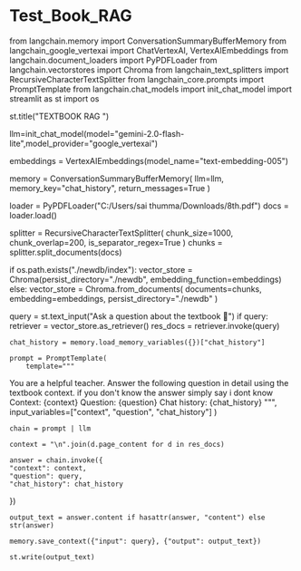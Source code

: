 # Test_Book_RAG

from langchain.memory import ConversationSummaryBufferMemory
from langchain_google_vertexai import ChatVertexAI, VertexAIEmbeddings
from langchain.document_loaders import PyPDFLoader
from langchain.vectorstores import Chroma
from langchain_text_splitters import RecursiveCharacterTextSplitter
from langchain_core.prompts import PromptTemplate
from langchain.chat_models import init_chat_model
import streamlit as st
import os

st.title("TEXTBOOK RAG ")

llm=init_chat_model(model="gemini-2.0-flash-lite",model_provider="google_vertexai")


embeddings = VertexAIEmbeddings(model_name="text-embedding-005")


memory = ConversationSummaryBufferMemory(
    llm=llm,
    memory_key="chat_history",
    return_messages=True
)


loader = PyPDFLoader("C:/Users/sai thumma/Downloads/8th.pdf")
docs = loader.load()

splitter = RecursiveCharacterTextSplitter(
    chunk_size=1000,
    chunk_overlap=200,
    is_separator_regex=True
)
chunks = splitter.split_documents(docs)

if os.path.exists("./newdb/index"):
    vector_store = Chroma(persist_directory="./newdb", embedding_function=embeddings)
else:
    vector_store = Chroma.from_documents(
        documents=chunks,
        embedding=embeddings,
        persist_directory="./newdb"
    )


query = st.text_input("Ask a question about the textbook 📖")
if query:
    retriever = vector_store.as_retriever()
    res_docs = retriever.invoke(query)

    chat_history = memory.load_memory_variables({})["chat_history"]

    prompt = PromptTemplate(
        template="""
You are a helpful teacher. Answer the following question in detail using the textbook context. if you don't know the answer simply say i dont know
Context: {context}
Question: {question}
Chat history: {chat_history}
""",
        input_variables=["context", "question", "chat_history"]
    )

    chain = prompt | llm

    context = "\n".join(d.page_content for d in res_docs)

    answer = chain.invoke({
    "context": context,
    "question": query,
    "chat_history": chat_history
})


    output_text = answer.content if hasattr(answer, "content") else str(answer)

    memory.save_context({"input": query}, {"output": output_text})

    st.write(output_text)


